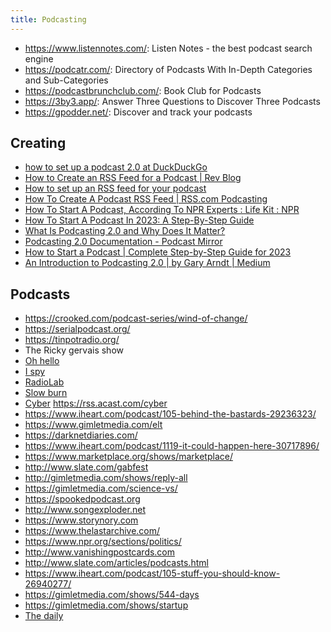 ```yaml
---
title: Podcasting
---
```




* <https://www.listennotes.com/>: Listen Notes - the best podcast search engine
* <https://podcatr.com/>: Directory of Podcasts With In-Depth Categories and Sub-Categories
* <https://podcastbrunchclub.com/>: Book Club for Podcasts 
* <https://3by3.app/>: Answer Three Questions to Discover Three Podcasts
* <https://gpodder.net/>: Discover and track your podcasts


## Creating

* [how to set up a podcast 2.0 at DuckDuckGo](https://duckduckgo.com/?q=how+to+set+up+a+podcast+2.0&t=ffab&ia=web)
* [How to Create an RSS Feed for a Podcast \| Rev Blog](https://www.rev.com/blog/media-and-entertainment/how-to-create-an-rss-feed-for-a-podcast)
* [How to set up an RSS feed for your podcast](https://www.acast.com/blog/podcaster-resources/how-to-set-up-rss-for-your-podcast)
* [How To Create A Podcast RSS Feed \| RSS.com Podcasting](https://rss.com/blog/how-to-create-an-rss-feed-for-a-podcast/)
* [How To Start A Podcast, According To NPR Experts : Life Kit : NPR](https://www.npr.org/2021/06/22/1009098800/how-to-start-a-podcast-npr-advice)
* [How To Start A Podcast In 2023: A Step-By-Step Guide](https://www.podcastinsights.com/start-a-podcast/)
* [What Is Podcasting 2.0 and Why Does It Matter?](https://theaudacitytopodcast.com/what-is-podcasting-2-0-and-why-does-it-matter/)
* [Podcasting 2.0 Documentation - Podcast Mirror](https://www.podcastmirror.com/podcasting-2-0-documentation/)
* [How to Start a Podcast \| Complete Step-by-Step Guide for 2023](https://riverside.fm/blog/how-to-start-a-podcast)
* [An Introduction to Podcasting 2.0 \| by Gary Arndt \| Medium](https://medium.com/@everywheretrip/an-introduction-to-podcasting-2-0-3c4f61ea17f4)

## Podcasts

* <https://crooked.com/podcast-series/wind-of-change/>
* <https://serialpodcast.org/>
* <https://tinpotradio.org/>
* The Ricky gervais show
* [Oh hello](https://feeds.simplecast.com/qbJ_5R_R)
* [I spy](https://feeds.acast.com/public/shows/612d52a1960d55001464df0a)
* [RadioLab](http://feeds.wnyc.org/radiolab)
* [Slow burn](http://feeds.megaphone.fm/watergate)
* [Cyber](https://www.vice.com/en_us/topic/cyber) https://rss.acast.com/cyber
* <https://www.iheart.com/podcast/105-behind-the-bastards-29236323/>
* <https://www.gimletmedia.com/elt>
* <https://darknetdiaries.com/>
* <https://www.iheart.com/podcast/1119-it-could-happen-here-30717896/>
* <https://www.marketplace.org/shows/marketplace/>
* <http://www.slate.com/gabfest>
* <http://gimletmedia.com/shows/reply-all>
* <https://gimletmedia.com/science-vs/>
* <https://spookedpodcast.org>
* <http://www.songexploder.net>
* <https://www.storynory.com>
* <https://www.thelastarchive.com/>
* <https://www.npr.org/sections/politics/>
* <http://www.vanishingpostcards.com>
* <http://www.slate.com/articles/podcasts.html>
* <https://www.iheart.com/podcast/105-stuff-you-should-know-26940277/>
* <https://gimletmedia.com/shows/544-days>
* <https://gimletmedia.com/shows/startup>
* [The daily](https://www.nytimes.com/column/the-daily)
